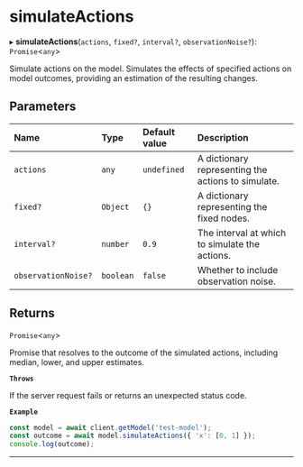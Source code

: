 # simulateActions


▸ **simulateActions**(`actions`, `fixed?`, `interval?`, `observationNoise?`): `Promise`\<`any`\>

Simulate actions on the model.
Simulates the effects of specified actions on model outcomes, providing an estimation of the resulting changes.

## Parameters

| Name | Type | Default value | Description |
| :------ | :------ | :------ | :------ |
| `actions` | `any` | `undefined` | A dictionary representing the actions to simulate. |
| `fixed?` | `Object` | `{}` | A dictionary representing the fixed nodes. |
| `interval?` | `number` | `0.9` | The interval at which to simulate the actions. |
| `observationNoise?` | `boolean` | `false` | Whether to include observation noise. |

## Returns

`Promise`\<`any`\>

Promise that resolves to the outcome of the simulated actions, including median, lower, and upper estimates.

**`Throws`**

If the server request fails or returns an unexpected status code.

**`Example`**

```typescript
const model = await client.getModel('test-model');
const outcome = await model.simulateActions({ 'x': [0, 1] });
console.log(outcome);
```

___
